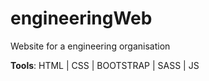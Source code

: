 # engineeringWeb
Website for a engineering organisation

<strong>Tools</strong>: HTML | CSS | BOOTSTRAP | SASS | JS
